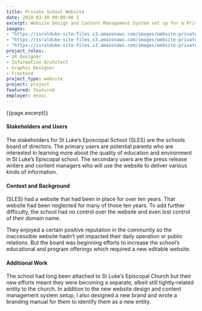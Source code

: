 ```yaml
---
title: Private School Website
date: 2019-03-30 00:00:00 Z
excerpt: Website Design and Content Management System set up for a Private School.
images:
- "https://isralduke-site-files.s3.amazonaws.com/images/website-private-school-designed-isral-duke-1.jpg"
- "https://isralduke-site-files.s3.amazonaws.com/images/website-private-school-designed-isral-duke-2.jpg"
- "https://isralduke-site-files.s3.amazonaws.com/images/website-private-school-designed-isral-duke-3.jpg"
project_roles:
- UX Designer
- Information Architect
- Graphic Designer
- Frontend
project_type: website
project: project
featured: featured
employer: envoc
---
```

<p class="lead">{{page.excerpt}}</p>
<h4>Stakeholders and Users</h4>
<p>The stakeholders for St Luke&rsquo;s Eposcopal School (SLES) are the schools board of directors. The primary users are potential parents who are interested in learning more about the quality of education and environment in St Luke&rsquo;s Episcopal school. The secondary users are the press release writers and content managers who will use the website to deliver various kinds of information.</p>
<h4>Context and Background</h4>
<p>(SLES) had a website that had been in place for over ten years. That website had been neglected for many of those ten years. To add further difficulty, the school had no control over the website and even lost control of their domain name.</p>
<p>They enjoyed a certain positive reputation in the community so the inaccessible website hadn&rsquo;t yet impacted their daily operation or public relations. But the board was beginning efforts to increase the school&rsquo;s educational and program offerings which required a new editable website.</p>
<h4>Additional Work</h4>
<p>The school had long been attached to St Luke&rsquo;s Episcopal Church but their new efforts meant they were becoming a separate, albeit still tightly-related entity to the church. In addition to the new website design and content management system setup, I also designed a new brand and wrote a branding manual for them to identify them as a new entity.</p>
